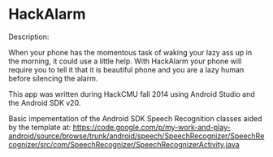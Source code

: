 HackAlarm
=========

Description:

When your phone has the momentous task of waking your lazy ass up in the morning, it could use a little help. With HackAlarm your phone will require you to tell it that it is beautiful phone and you are a lazy human before silencing the alarm.


This app was written during HackCMU fall 2014 using Android Studio and the Android SDK v20.



Basic impementation of the Android SDK Speech Recognition classes aided by the template at: https://code.google.com/p/my-work-and-play-android/source/browse/trunk/android/speech/SpeechRecognizer/SpeechRecognizer/src/com/SpeechRecognizer/SpeechRecognizerActivity.java
